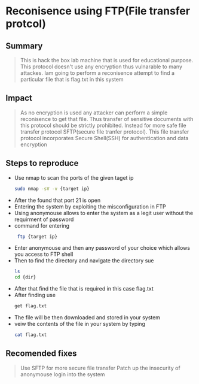 # Reconisence using FTP(File transfer protcol)

## Summary
> This is hack the box lab machine that is used for educational purpose.
> This protocol doesn't use any encryption thus vulnarable to many attackes.
> Iam going to perform a reconisence attempt to find a particular file that is flag.txt in this system

## Impact
> As no encryption is used any attacker can perform a simple reconisence to get that file.
> Thus transfer of sensitive documents with this protocol should be strictly prohibited.
> Instead for more safe file transfer protocol SFTP(secure file tranfer protocol).
> This file transfer protocol incorporates Secure Shell(SSH) for authentication and data encryption

## Steps to reproduce
- Use nmap to scan the ports of the given taget ip
    ```bash
    sudo nmap -sV -v {target ip}
- After the found that port 21 is open
- Entering the system by exploiting the misconfiguration in FTP
- Using anonymouse allows to enter the system as a legit user without the requirment of password
- command for entering
    ```bash
     ftp {target ip}
- Enter anonymouse and then any password of your choice which allows you access to FTP shell
- Then to find the directory and navigate the directory sue
    ```bash
    ls
    cd {dir}
- After that find the file that is required in this case flag.txt
- After finding use
  ```bash
  get flag.txt
- The file will be then downloaded and stored in your system
- veiw the contents of the file in your system by typing
  ```bash
  cat flag.txt

 ## Recomended fixes
 > Use SFTP for more secure file transfer
 > Patch up the insecurity of anonymouse login into the system

